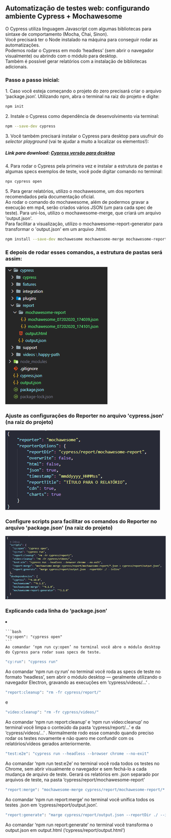 <h2>
  Automatização de testes web: configurando ambiente Cypress + Mochawesome
</h2>

<p>
  O Cypress utiliza linguagem Javascript com algumas bibliotecas para sintaxe de comportamento
  (Mocha, Chai, Sinon).
  <br />
  Você precisará ter o Node instalado na máquina para conseguir rodar as automatizações.
  <br />
  Podemos rodar o Cypress em modo ‘headless’ (sem abrir o navegador visualmente) ou abrindo com o módulo para desktop.
  <br />
  Também é possível gerar relatórios com a instalação de bibliotecas adicionais.
</p>

<h3>Passo a passo inicial:</h3>

<p>
  1. Caso você esteja começando o projeto do zero precisará criar o arquivo ‘package.json’.
  Utilizando npm, abra o terminal na raiz do projeto e digite:

  ```bash
  npm init
  ```
</p>

<p>
  2. Instale o Cypress como dependência de desenvolvimento via terminal:

  ```bash
  npm --save-dev cypress
  ```
</p>

<p>
  3. Você também precisará instalar o Cypress para desktop para usufruir do <i>selector playground</i>
  (vai te ajudar a muito a localizar os elementos!):
  <br />
<h5>Link para download: <a href="https://download.cypress.io/desktop" target="_blank" rel="noopener noreferrer">Cypress
    versão para desktop</a>
</h5>
</p>

<p>
  4. Para rodar o Cypress pela primeira vez e instalar a estrutura de pastas e algumas specs exemplos de teste, você
  pode
  digitar comando no terminal:

  ```bash
  npx cypress open
  ```
</p>

<p>
  5. Para gerar relatórios, utilizo o mochawesome, um dos reporters recomendados pela documentação oficial.
  <br />
  Ao rodar o comando do mochawesome, além de podermos gravar a execução em mp4, serão criados vários JSON (um para cada
  spec de teste). Para uni-los, utilizo o mochawesome-merge, que criará um arquivo 'output.json'.
  <br />
  Para facilitar a visualização, utilizo o mochawesome-report-generator para transformar o 'output.json' em um arquivo
  .html.

  ```bash
  npm install --save-dev mochawesome mochawesome-merge mochawesome-report-generator
  ```
</p>

<h3>
  E depois de rodar esses comandos, a estrutura de pastas será assim:
</h3>

<p>
  <img src="./images/cypress2.png">
</p>

<h3>
  Ajuste as configurações do Reporter no arquivo 'cypress.json' (na raiz do projeto)
</h3>

<p>
  <img src="./images/cypress3.png">
</p>

<h3>
  Configure scripts para facilitar os comandos do Reporter no arquivo 'package.json' (na raiz do projeto)
</h3>

<p>
  <img src="./images/cypress4.png">
</p>

<h3>
  Explicando cada linha do ‘package.json’
</h3>

<p>
  <li>

    ```bash
    "cy:open": "cypress open"
    ```
    Ao comandar ‘npm run cy:open’ no terminal você abre o módulo desktop do Cypress para rodar suas specs de teste.
  </li>
</p>

<p>

  ```bash
  "cy:run": "cypress run"
  ```
  Ao comandar ‘npm run cy:run’ no terminal você roda as specs de teste no formato ‘headless’, sem abrir o módulo desktop
  —
  geralmente utilizando o navegador Electron, gravando as execuções em ‘cypress/videos/…’ .
</p>

<p>

  ```bash
  "report:cleanup": "rm -fr cypress/report/"
  ```
  e

  ```bash
  "video:cleanup": "rm -fr cypress/videos/"
  ```
  Ao comandar ‘npm run report:cleanup’ e ‘npm run video:cleanup’ no terminal você limpa o conteúdo da pasta
  ‘cypress/report/…’ e da ‘cypress/videos/…’ . Normalmente rodo esse comando quando preciso rodar os testes novamente e
  não quero me confundir com os relatórios/vídeos gerados anteriormente.
</p>

<p>

  ```bash
  "test:e2e": "cypress run --headless --browser chrome --no-exit"
  ```
  Ao comandar ‘npm run test:e2e’ no terminal você roda todos os testes no Chrome, sem abrir visualmente o navegador e
  sem
  fechá-lo a cada mudança de arquivo de teste. Gerará os relatórios em .json separado por arquivos de teste, na pasta
  ‘cypress/report/mochawesome-report’
</p>

<p>

  ```bash
  "report:merge": "mochawesome-merge cypress/report/mochawesome-report/*.json > cypress/report/output.json"
  ```
  Ao comandar ‘npm run report:merge’ no terminal você unifica todos os testes .json em ‘cypress/report/output.json’.
</p>

<p>

  ```bash
  "report:generate": "marge cypress/report/output.json --reportDir ./ --inline"
  ```
  Ao comandar ‘npm run report:generate’ no terminal você transforma o output.json em output.html
  (‘cypress/report/output.html’)
</p>
